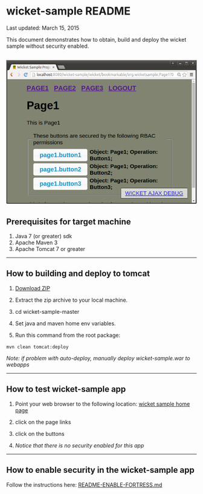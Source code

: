 # wicket-sample README

 Last updated: March 15, 2015

 This document demonstrates how to obtain, build and deploy the wicket sample without security enabled.

![wicket sample no security](src/main/javadoc/doc-files/Screenshot-wicket-sample-nosecurity.png "No Security")
-------------------------------------------------------------------------------
## Prerequisites for target machine
1. Java 7 (or greater) sdk
2. Apache Maven 3
3. Apache Tomcat 7 or greater

-------------------------------------------------------------------------------
## How to building and deploy to tomcat
1. [Download ZIP](https://github.com/shawnmckinney/wicket-sample/archive/master.zip)

2. Extract the zip archive to your local machine.

3. cd wicket-sample-master

4. Set java and maven home env variables.

5. Run this command from the root package:
```
mvn clean tomcat:deploy
```
 *Note: if problem  with auto-deploy, manually deploy wicket-sample.war to webapps*

-------------------------------------------------------------------------------
## How to test wicket-sample app
1. Point your web browser to the following location: [wicket sample home page](http://localhost:8080/wicket-sample)

2. click on the page links

3. click on the buttons

4. *Notice that there is no security enabled for this app*

-------------------------------------------------------------------------------
## How to enable security in the wicket-sample app
 Follow the instructions here: [README-ENABLE-FORTRESS.md](README-ENABLE-FORTRESS.md)